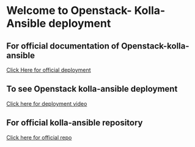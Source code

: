 # Welcome to Openstack- Kolla-Ansible deployment

## For official documentation of Openstack-kolla-ansible 
[Click Here for official deployment](https://docs.openstack.org/kolla-ansible/latest/user/quickstart.html)

## To see Openstack kolla-ansible deployment 
[Click here for deployment video](https://www.youtube.com/watch?v=b-XgSPuedro&list=LL&index=1)

## For official kolla-ansible repository 
[Click here for official repo](https://opendev.org/openstack/kolla-ansible)

